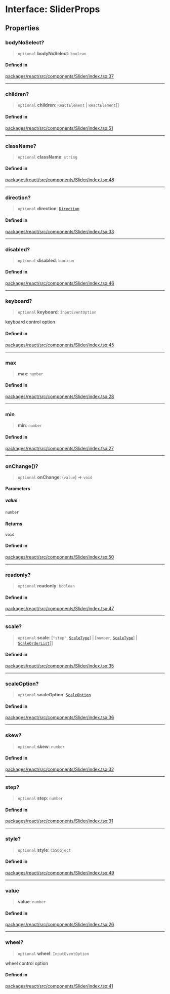 # Interface: SliderProps

## Properties

### bodyNoSelect?

> `optional` **bodyNoSelect**: `boolean`

#### Defined in

[packages/react/src/components/Slider/index.tsx:37](https://github.com/m1m0zzz/tremolo-ui/blob/7d11785da2668f64368eae498b8e04db28c30096/packages/react/src/components/Slider/index.tsx#L37)

***

### children?

> `optional` **children**: `ReactElement` \| `ReactElement`[]

#### Defined in

[packages/react/src/components/Slider/index.tsx:51](https://github.com/m1m0zzz/tremolo-ui/blob/7d11785da2668f64368eae498b8e04db28c30096/packages/react/src/components/Slider/index.tsx#L51)

***

### className?

> `optional` **className**: `string`

#### Defined in

[packages/react/src/components/Slider/index.tsx:48](https://github.com/m1m0zzz/tremolo-ui/blob/7d11785da2668f64368eae498b8e04db28c30096/packages/react/src/components/Slider/index.tsx#L48)

***

### direction?

> `optional` **direction**: [`Direction`](../type-aliases/Direction.md)

#### Defined in

[packages/react/src/components/Slider/index.tsx:33](https://github.com/m1m0zzz/tremolo-ui/blob/7d11785da2668f64368eae498b8e04db28c30096/packages/react/src/components/Slider/index.tsx#L33)

***

### disabled?

> `optional` **disabled**: `boolean`

#### Defined in

[packages/react/src/components/Slider/index.tsx:46](https://github.com/m1m0zzz/tremolo-ui/blob/7d11785da2668f64368eae498b8e04db28c30096/packages/react/src/components/Slider/index.tsx#L46)

***

### keyboard?

> `optional` **keyboard**: `InputEventOption`

keyboard control option

#### Defined in

[packages/react/src/components/Slider/index.tsx:45](https://github.com/m1m0zzz/tremolo-ui/blob/7d11785da2668f64368eae498b8e04db28c30096/packages/react/src/components/Slider/index.tsx#L45)

***

### max

> **max**: `number`

#### Defined in

[packages/react/src/components/Slider/index.tsx:28](https://github.com/m1m0zzz/tremolo-ui/blob/7d11785da2668f64368eae498b8e04db28c30096/packages/react/src/components/Slider/index.tsx#L28)

***

### min

> **min**: `number`

#### Defined in

[packages/react/src/components/Slider/index.tsx:27](https://github.com/m1m0zzz/tremolo-ui/blob/7d11785da2668f64368eae498b8e04db28c30096/packages/react/src/components/Slider/index.tsx#L27)

***

### onChange()?

> `optional` **onChange**: (`value`) => `void`

#### Parameters

##### value

`number`

#### Returns

`void`

#### Defined in

[packages/react/src/components/Slider/index.tsx:50](https://github.com/m1m0zzz/tremolo-ui/blob/7d11785da2668f64368eae498b8e04db28c30096/packages/react/src/components/Slider/index.tsx#L50)

***

### readonly?

> `optional` **readonly**: `boolean`

#### Defined in

[packages/react/src/components/Slider/index.tsx:47](https://github.com/m1m0zzz/tremolo-ui/blob/7d11785da2668f64368eae498b8e04db28c30096/packages/react/src/components/Slider/index.tsx#L47)

***

### scale?

> `optional` **scale**: [`"step"`, [`ScaleType`](../type-aliases/ScaleType.md)] \| [`number`, [`ScaleType`](../type-aliases/ScaleType.md)] \| [`ScaleOrderList`](../type-aliases/ScaleOrderList.md)[]

#### Defined in

[packages/react/src/components/Slider/index.tsx:35](https://github.com/m1m0zzz/tremolo-ui/blob/7d11785da2668f64368eae498b8e04db28c30096/packages/react/src/components/Slider/index.tsx#L35)

***

### scaleOption?

> `optional` **scaleOption**: [`ScaleOption`](../type-aliases/ScaleOption.md)

#### Defined in

[packages/react/src/components/Slider/index.tsx:36](https://github.com/m1m0zzz/tremolo-ui/blob/7d11785da2668f64368eae498b8e04db28c30096/packages/react/src/components/Slider/index.tsx#L36)

***

### skew?

> `optional` **skew**: `number`

#### Defined in

[packages/react/src/components/Slider/index.tsx:32](https://github.com/m1m0zzz/tremolo-ui/blob/7d11785da2668f64368eae498b8e04db28c30096/packages/react/src/components/Slider/index.tsx#L32)

***

### step?

> `optional` **step**: `number`

#### Defined in

[packages/react/src/components/Slider/index.tsx:31](https://github.com/m1m0zzz/tremolo-ui/blob/7d11785da2668f64368eae498b8e04db28c30096/packages/react/src/components/Slider/index.tsx#L31)

***

### style?

> `optional` **style**: `CSSObject`

#### Defined in

[packages/react/src/components/Slider/index.tsx:49](https://github.com/m1m0zzz/tremolo-ui/blob/7d11785da2668f64368eae498b8e04db28c30096/packages/react/src/components/Slider/index.tsx#L49)

***

### value

> **value**: `number`

#### Defined in

[packages/react/src/components/Slider/index.tsx:26](https://github.com/m1m0zzz/tremolo-ui/blob/7d11785da2668f64368eae498b8e04db28c30096/packages/react/src/components/Slider/index.tsx#L26)

***

### wheel?

> `optional` **wheel**: `InputEventOption`

wheel control option

#### Defined in

[packages/react/src/components/Slider/index.tsx:41](https://github.com/m1m0zzz/tremolo-ui/blob/7d11785da2668f64368eae498b8e04db28c30096/packages/react/src/components/Slider/index.tsx#L41)
